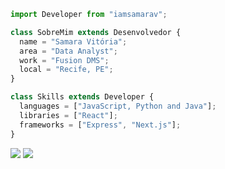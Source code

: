 ```js
import Developer from "iamsamarav";

class SobreMim extends Desenvolvedor {
  name = "Samara Vitória";
  area = "Data Analyst";
  work = "Fusion DMS";
  local = "Recife, PE";
}

class Skills extends Developer {
  languages = ["JavaScript, Python and Java"];
  libraries = ["React"];
  frameworks = ["Express", "Next.js"];
}
```

<p align="left">
  <a href="#" alt="Gmail">
  <img src="https://img.shields.io/badge/-Gmail-FF0000?style=flat-square&labelColor=FF0000&logo=gmail&logoColor=white&link=LINK-DO-SEU-GMAIL" /></a>

  <a href="#" alt="LinkedIn">
  <img src="https://img.shields.io/badge/-Linkedin-0e76a8?style=flat-square&logo=Linkedin&logoColor=white&link=LINK-DO-SEU-LINKEDIN" /></a>

</p>
